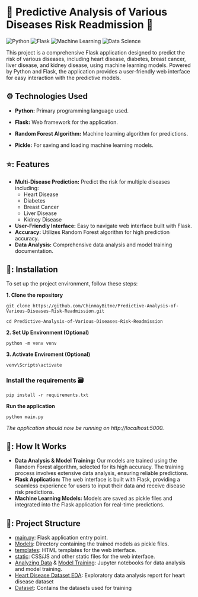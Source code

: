# :microscope: Predictive Analysis of Various Diseases Risk Readmission :hospital:

![Python](https://img.shields.io/badge/Python-grey.svg?style=flat&logo=python)
![Flask](https://img.shields.io/badge/Flask-blue.svg?style=flat&logo=flask)
![Machine Learning](https://img.shields.io/badge/Machine%20Learning-voilit.svg?style=flat&logo=)
![Data Science](https://img.shields.io/badge/Data%20Science-orange.svg?style=flat&logo=chart)

This project is a comprehensive Flask application designed to predict the risk of various diseases, including heart disease, diabetes, breast cancer, liver disease, and kidney disease, using machine learning models. Powered by Python and Flask, the application provides a user-friendly web interface for easy interaction with the predictive models.

## ⚙️ Technologies Used
- **Python:** Primary programming language used.

- **Flask:** Web framework for the application.

- **Random Forest Algorithm:** Machine learning algorithm for predictions.

- **Pickle:** For saving and loading machine learning models.

## ⭐: Features

- **Multi-Disease Prediction:** Predict the risk for multiple diseases including:
  - Heart Disease
  - Diabetes
  - Breast Cancer
  - Liver Disease
  - Kidney Disease
- **User-Friendly Interface:** Easy to navigate web interface built with Flask.
- **Accuracy:** Utilizes Random Forest algorithm for high prediction accuracy.
- **Data Analysis:** Comprehensive data analysis and model training documentation.

## 🔧: Installation

To set up the project environment, follow these steps:

**1. Clone the repository**

    git clone https://github.com/ChinmayBitne/Predictive-Analysis-of-Various-Diseases-Risk-Readmission.git

    cd Predictive-Analysis-of-Various-Diseases-Risk-Readmission

**2. Set Up Environment (Optional)**
    
    python -m venv venv
    
**3. Activate Enviroment (Optional)**

    venv\Scripts\activate
    
### Install the requirements 🗃️

    pip install -r requirements.txt
    
**Run the application**

    python main.py
    
_The application should now be running on http://localhost:5000._


## 📐: How It Works

- **Data Analysis & Model Training:** Our models are trained using the Random Forest algorithm, selected for its high accuracy. The training process involves extensive data analysis, ensuring reliable predictions.
- **Flask Application:** The web interface is built with Flask, providing a seamless experience for users to input their data and receive disease risk predictions.
- **Machine Learning Models:** Models are saved as pickle files and integrated into the Flask application for real-time predictions.

## 📁: Project Structure

- [main.py](main.py): Flask application entry point.
- [Models](Models): Directory containing the trained models as pickle files.
- [templates](templates): HTML templates for the web interface.
- [static](static): CSS/JS and other static files for the web interface.
- [Analyzing Data](Analyzing_Data.ipynb) & [Model Training](Model_Training.ipynb): Jupyter notebooks for data analysis and model training.
- [Heart Disease Dataset EDA](Heart_Disease_Dataset_EDA.html): Exploratory data analysis report for heart disease dataset
- [Dataset](Dataset): Contains the datasets used for training
